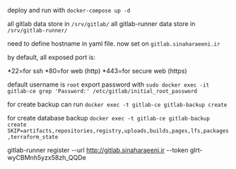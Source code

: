 deploy and run with `docker-compose up -d`

all gitlab data store in `/srv/gitlab/`
all gitlab-runner data store in `/srv/gitlab-runner/`

need to define hostname in yaml file. now set on `gitlab.sinaharaeeni.ir`

by default, all exposed port is:

*22=for ssh
*80=for web (http)
*443=for secure web (https)

default username is `root`
export password with `sudo docker exec -it gitlab-ce grep 'Password:' /etc/gitlab/initial_root_password`

for create backup can run `docker exec -t gitlab-ce gitlab-backup create`

for create database backup `docker exec -t gitlab-ce gitlab-backup create SKIP=artifacts,repositories,registry,uploads,builds,pages,lfs,packages,terraform_state`

gitlab-runner register  --url http://gitlab.sinaharaeeni.ir  --token glrt-wyCBMnh5yzx58zh_QQDe